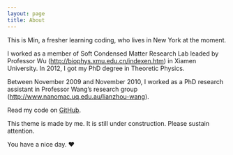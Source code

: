 ```yaml
---
layout: page
title: About
---
```


This is  Min, a fresher learning coding, who lives in New York at the moment.

I worked as a member of Soft Condensed Matter Research Lab leaded by
Professor Wu (http://biophys.xmu.edu.cn/indexen.htm) in Xiamen
University. In 2012, I got my PhD degree in Theoretic Physics.

Between November 2009 and November 2010, I worked as a PhD research
assistant in Professor Wang’s research group (http://www.nanomac.uq.edu.au/lianzhou-wang).

Read my code on [GitHub](https://github.com/Min-Guo).

This theme is made by me. It is still under construction. Please sustain attention.

 You have a nice day. ♥
